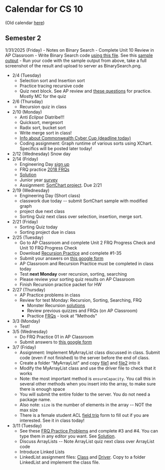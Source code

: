 # Calendar for CS 10

(Old calendar [here](./sem01.md))
## Semester 2

1/31/2025 (Friday)
	- Notes on Binary Search
	- Complete Unit 10 Review in AP Classroom
	- Write Binary Search code [using this file](../AP_shared/recursion/BinarySearch.java). See this [sample output](../AP_shared/recursion/BinarySearch-output.txt)
	- Run your code with the sample output from above, take a full screenshot of the result and upload to server as BinarySearch.png.
- 2/4 (Tuesday)
  - Selection sort and Insertion sort
  - Practice tracing recursive code
  - Quiz next block. See AP review and [these questions](https://www.varsitytutors.com/ap_computer_science_a-help/recursion) for practice. Mostly MC for the quiz
- 2/6 (Thursday)
  - Recursion quiz in class
- 2/10 (Monday)
  - Anti *Eclipse* Diatribe!!!
  - Quicksort, mergesort
  - Radix sort, bucket sort
  - Write merge sort in class!
  - [Info about Commonwealth Cyber Cup (deadline today)](./cybercup.md)
  - Coding assignment: Graph runtime of various sorts using XChart. Specifics will be posted later today!
- 2/12 (Wednesday) Snow day
- 2/14 (Friday)
  - Engineering Day [sign up](https://forms.gle/2WSue83rFaWV3ew29)
  - FRQ practice [2018 FRQs](../AP_shared/FRQs/ap18-frq-computer-science-a.pdf)
  - [Solution](../AP_shared/FRQs/ap18-sg-comp-sci-a.pdf)
  - Junior year [survey](https://forms.gle/SSDSe2A4SQa7UcGUA)
  - Assignment: [SortChart project](../AP_shared/Sorting.md). Due 2/21
- 2/19 (Wednesday)
	- Engineering Day (Short class)
	- classwork due today -- submit SortChart sample with modified graph
	- project due next class
	- Sorting Quiz next class over selection, insertion, merge sort.
- 2/21 (Friday)
	- Sorting Quiz today
	- Sorting project due in class
- 2/25 (Tuesday)
	- Go to AP Classroom and complete Unit 2 FRQ Progress Check and Unit 10 FRQ Progress Check
	- Download [Recursion Practice](../AP_shared/monster-recursion.pdf) and complete #1-35
	- Submit your answers on [this google form](https://forms.gle/DP6NJgkxMeswcP2u5)
	- AP Classroom and Recursion Practice must be completed in class today
	- Test **next Monday** over recursion, sorting, searching
	- Please review your sorting quiz results on AP Classroom
	- Finish Recursion practice packet for HW
- 2/27 (Thursday)
  - AP Practice problems in class
  - Review for test Monday: Recursion, Sorting, Searching, FRQ
	- Monster Recursion [solutions](../AP_shared/monster-recursion-solutions.pdf)
	- Review previous quizzes and FRQs (on AP Classroom)
	- Practice [FRQs](https://codehs.com/library/apcsa_frq_center) - look at "Methods"
- 3/3 (Monday)
  - Test!
- 3/5 (Wednesday)
  - Do FRQ Practice 01 in AP Classroom
  - Submit answers to [this google form](https://forms.gle/KfWMwFA1s53eruG69)
- 3/7 (Friday)
  - Assignment: Implement MyArrayList class discussed in class. Submit code (even if not finished) to the server before the end of class.
  - Create a folder "MyArrayList" and copy [file1](../AP_shared/MyArrayList/MyArrayList.java) and [file2](../AP_shared/MyArrayList/MyArrayListDriver.java) into it
  - Modify the MyArrayList class and use the driver file to check that it works
  - Note: the most important method is `ensureCapacity`. You call this in several other methods when you insert into the array, to make sure there is enough space
  - You will submit the entire folder to the server. You do not need a package name.
  - Also note: `size` is the number of elements in the array -- NOT the max size
  - There is a female student ACL [field trip](../AP_shared/field-trip.md) form to fill out if you are interested. See it in class today!
- 3/11 (Tuesday)
	- See these [FRQ Practice Problems](../AP_shared/FRQs/ap-computer-science-a-frq-2017.pdf) and complete #3 and #4. You can type them in any editor you want. See [Solution](../AP_shared/FRQs/ap17-sg-comp-sci-a.pdf).
	- Discuss ArrayLists -- Note ArrayList quiz next class over ArrayList code
	- Introduce Linked Lists
	- LinkedList assignment files: [Class](../AP_shared/LinkedLists/LinkedList.java) and [Driver](../AP_shared/LinkedLists/LinkedListTester.java). Copy to a folder LinkedList and implement the class file.
